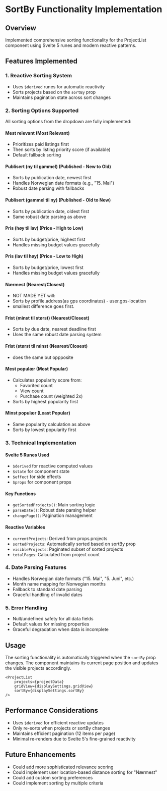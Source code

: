 # SortBy Functionality Implementation

## Overview

Implemented comprehensive sorting functionality for the ProjectList component using Svelte 5 runes and modern reactive patterns.

## Features Implemented

### 1. Reactive Sorting System

- Uses `$derived` runes for automatic reactivity
- Sorts projects based on the `sortBy` prop
- Maintains pagination state across sort changes

### 2. Sorting Options Supported

All sorting options from the dropdown are fully implemented:

#### **Mest relevant** (Most Relevant)

- Prioritizes paid listings first
- Then sorts by listing priority score (if available)
- Default fallback sorting

#### **Publisert (ny til gammel)** (Published - New to Old)

- Sorts by publication date, newest first
- Handles Norwegian date formats (e.g., "15. Mai")
- Robust date parsing with fallbacks

#### **Publisert (gammel til ny)** (Published - Old to New)

- Sorts by publication date, oldest first
- Same robust date parsing as above

#### **Pris (høy til lav)** (Price - High to Low)

- Sorts by budget/price, highest first
- Handles missing budget values gracefully

#### **Pris (lav til høy)** (Price - Low to High)

- Sorts by budget/price, lowest first
- Handles missing budget values gracefully

#### **Nærmest** (Nearest/Closest)

- NOT MADE YET
  will:
- Sorts by profile.address(as gps coordinates) - user.gps-location
- smallest difference goes first.

#### **Frist (minst til størst)** (Nearest/Closest)

- Sorts by due date, nearest deadline first
- Uses the same robust date parsing system

#### **Frist (størst til minst** (Nearest/Closest)

- does the same but oppposite

#### **Mest populær** (Most Popular)

- Calculates popularity score from:
  - Favorited count
  - View count
  - Purchase count (weighted 2x)
- Sorts by highest popularity first

#### **Minst populær** (Least Popular)

- Same popularity calculation as above
- Sorts by lowest popularity first

### 3. Technical Implementation

#### Svelte 5 Runes Used

- `$derived` for reactive computed values
- `$state` for component state
- `$effect` for side effects
- `$props` for component props

#### Key Functions

- `getSortedProjects()`: Main sorting logic
- `parseDate()`: Robust date parsing helper
- `changePage()`: Pagination management

#### Reactive Variables

- `currentProjects`: Derived from props.projects
- `sortedProjects`: Automatically sorted based on sortBy prop
- `visibleProjects`: Paginated subset of sorted projects
- `totalPages`: Calculated from project count

### 4. Date Parsing Features

- Handles Norwegian date formats ("15. Mai", "5. Juni", etc.)
- Month name mapping for Norwegian months
- Fallback to standard date parsing
- Graceful handling of invalid dates

### 5. Error Handling

- Null/undefined safety for all data fields
- Default values for missing properties
- Graceful degradation when data is incomplete

## Usage

The sorting functionality is automatically triggered when the `sortBy` prop changes. The component maintains its current page position and updates the visible projects accordingly.

```svelte
<ProjectList
	projects={projectData}
	gridView={displaySettings.gridView}
	sortBy={displaySettings.sortBy}
/>
```

## Performance Considerations

- Uses `$derived` for efficient reactive updates
- Only re-sorts when projects or sortBy changes
- Maintains efficient pagination (12 items per page)
- Minimal re-renders due to Svelte 5's fine-grained reactivity

## Future Enhancements

- Could add more sophisticated relevance scoring
- Could implement user location-based distance sorting for "Nærmest"
- Could add custom sorting preferences
- Could implement sorting by multiple criteria
